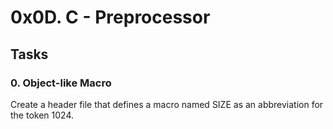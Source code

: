 # 0x0D. C - Preprocessor

## Tasks

### 0. Object-like Macro

Create a header file that defines a macro named SIZE as an abbreviation for the token 1024.
